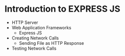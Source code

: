 # Introduction to EXPRESS JS

- HTTP Server
- Web Application Frameworks
    - Express JS
- Creating Network Calls
    - Sending File as HTTP Response
- Testing Network Calls
